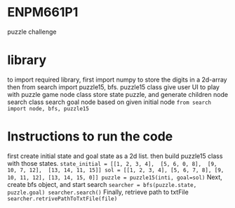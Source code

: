 # ENPM661P1
puzzle challenge 

# library 
to import required library, 
first import numpy to store the digits in a 2d-array 
then from search import puzzle15, bfs. 
puzzle15 class give user UI to play with puzzle game 
node class store state puzzle, and generate children node
search class search goal node based on given initial node
`from search import node, bfs, puzzle15`

# Instructions to run the code
first create initial state and goal state as a 2d list. 
then build puzzle15 class with those states.
`
state_initial = [[1, 2, 3, 4], 
                [5, 6, 0, 8], 
                [9, 10, 7, 12], 
                [13, 14, 11, 15]]
sol = [[1, 2, 3, 4],
       [5, 6, 7, 8],
       [9, 10, 11, 12],
       [13, 14, 15, 0]]
puzzle = puzzle15(inti, goal=sol)
`
Next, create bfs object, and start search
`searcher = bfs(puzzle.state, puzzle.goal)
searcher.search()`
Finally, retrieve path to txtFile
`searcher.retrivePathToTxtFile(file)`